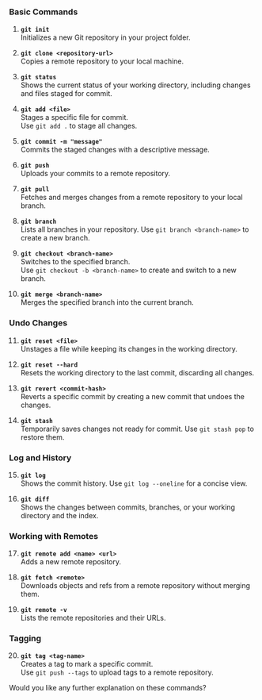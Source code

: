 ### **Basic Commands**
1. **`git init`**  
   Initializes a new Git repository in your project folder.

2. **`git clone <repository-url>`**  
   Copies a remote repository to your local machine.

3. **`git status`**  
   Shows the current status of your working directory, including changes and files staged for commit.

4. **`git add <file>`**  
   Stages a specific file for commit.  
   Use `git add .` to stage all changes.

5. **`git commit -m "message"`**  
   Commits the staged changes with a descriptive message.

6. **`git push`**  
   Uploads your commits to a remote repository.

7. **`git pull`**  
   Fetches and merges changes from a remote repository to your local branch.

8. **`git branch`**  
   Lists all branches in your repository. Use `git branch <branch-name>` to create a new branch.

9. **`git checkout <branch-name>`**  
   Switches to the specified branch.  
   Use `git checkout -b <branch-name>` to create and switch to a new branch.

10. **`git merge <branch-name>`**  
    Merges the specified branch into the current branch.

### **Undo Changes**
11. **`git reset <file>`**  
    Unstages a file while keeping its changes in the working directory.

12. **`git reset --hard`**  
    Resets the working directory to the last commit, discarding all changes.

13. **`git revert <commit-hash>`**  
    Reverts a specific commit by creating a new commit that undoes the changes.

14. **`git stash`**  
    Temporarily saves changes not ready for commit. Use `git stash pop` to restore them.

### **Log and History**
15. **`git log`**  
    Shows the commit history. Use `git log --oneline` for a concise view.

16. **`git diff`**  
    Shows the changes between commits, branches, or your working directory and the index.

### **Working with Remotes**
17. **`git remote add <name> <url>`**  
    Adds a new remote repository.

18. **`git fetch <remote>`**  
    Downloads objects and refs from a remote repository without merging them.

19. **`git remote -v`**  
    Lists the remote repositories and their URLs.

### **Tagging**
20. **`git tag <tag-name>`**  
    Creates a tag to mark a specific commit.  
    Use `git push --tags` to upload tags to a remote repository.

Would you like any further explanation on these commands?